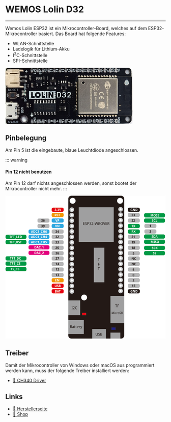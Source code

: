 # WEMOS Lolin D32
---

Wemos Lolin ESP32 ist ein Mikrocontroller-Board, welches auf dem ESP32-Mikrocontroller basiert. Das Board hat folgende Features:

- WLAN-Schnittstelle
- Ladelogik für Lithium-Akku
- I<sup>2</sup>C-Schnittstelle
- SPI-Schnittstelle

![WEMOS Lolin D32 Board ©](./wemos-lolin-d32-top.jpg)

## Pinbelegung

Am Pin 5 ist die eingebaute, blaue Leuchtdiode angeschlossen.

::: warning
#### Pin 12 nicht benutzen
Am Pin 12 darf nichts angeschlossen werden, sonst bootet der Mikrocontroller nicht mehr.
:::

![Pinbelegung des WEMOS Lolin D32 Pro Boards ©](./wemos-lolin-d32-pro-pinout.png)

## Treiber

Damit der Mikrocontroller von Windows oder macOS aus programmiert werden kann, muss der folgende Treiber installiert werden:

* [:link: CH340 Driver][1]

## Links

* [:link: Herstellerseite][2]
* [:link: Shop][3]


[1]: https://www.wemos.cc/en/latest/ch340_driver.html
[2]: https://www.wemos.cc/en/latest/d32/d32.html
[3]: https://www.bastelgarage.ch/esp8266-esp32/esp-boards/lolin-d32-esp32-board-4-mb-flash
